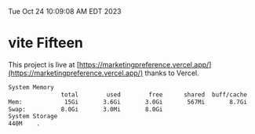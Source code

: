 Tue Oct 24 10:09:08 AM EDT 2023

# vite Fifteen


This project is live at [https://marketingpreference.vercel.app/](https://marketingpreference.vercel.app/) thanks to Vercel.

```bash
System Memory
               total        used        free      shared  buff/cache   available
Mem:            15Gi       3.6Gi       3.0Gi       567Mi       8.7Gi        10Gi
Swap:          8.0Gi       3.0Mi       8.0Gi
System Storage
440M	.
```
```bash
